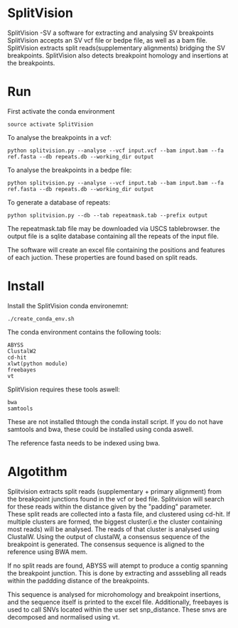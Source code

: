 # SplitVision
SplitVision -SV a software for extracting and analysing SV breakpoints
SplitVision accepts an SV vcf file or bedpe file, as well as a bam file. SplitVision extracts split reads(supplementary alignments) bridging the SV breakpoints. SplitVision also detects breakpoint homology and insertions at the breakpoints.

# Run

First activate the conda environment

    source activate SplitVision

To analyse the breakpoints in a vcf:

    python splitvision.py --analyse --vcf input.vcf --bam input.bam --fa ref.fasta --db repeats.db --working_dir output

To analyse the breakpoints in a bedpe file:

    python splitvision.py --analyse --vcf input.tab --bam input.bam --fa ref.fasta --db repeats.db --working_dir output

To generate a database of repeats:

    python splitvision.py --db --tab repeatmask.tab --prefix output

The repeatmask.tab file may be downloaded via USCS tablebrowser. the output file is a sqlite database containing all the repeats of the input file.

The software will create an excel file containing the positions and features of each juction. These properties are found based on split reads.

# Install

Install the SplitVision conda environemnt:

    ./create_conda_env.sh


The conda environment contains the following tools:

    ABYSS
    ClustalW2
    cd-hit
    xlwt(python module)
    freebayes
    vt

SplitVision requires these tools aswell:

    bwa
    samtools

These are not installed thtough the conda install script. If you do not have samtools and bwa, these could be installed using conda aswell.

The reference fasta needs to be indexed using bwa.

# Algotithm
Splitvision extracts split reads (supplementary + primary alignment) from the breakpoint junctions found in the vcf or bed file. Splitvision will search for these reads within the distance given by the "padding" parameter. These split reads are collected into a fasta file, and clustered using cd-hit. If multiple clusters are formed, the biggest cluster(i.e the cluster containing most reads) will be analysed. The reads of that cluster is analysed using ClustalW. Using the output of clustalW, a consensus sequence of the breakpoint is generated. The consensus sequence is aligned to the reference using BWA mem.

If no split reads are found, ABYSS will atempt to produce a contig spanning the  breakpoint junction. This is done by extracting and asssebling all reads within the paddding distance of the breakpoints.

This sequence is analysed for microhomology and breakpoint insertions, and the sequence itself is printed to the excel file.
Additionally, freebayes is used to call SNVs located within the user set snp_distance. These snvs are decomposed and normalised using vt.

